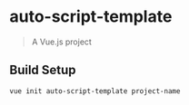 # auto-script-template

> A Vue.js project

## Build Setup

``` 
vue init auto-script-template project-name
```
 